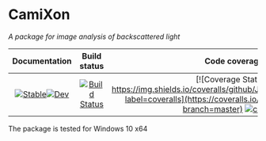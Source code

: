 # CamiXon

*A package for image analysis of backscattered light*

| **Documentation**                                                               | **Build status**                                                                                 | **Code coverage**                                                                                                                                                           
|:-------------------------------------------------------------------------------:|:-----------------------------------------------------------------------------------------------:|:-----------------------------------------------------------------------------------------------:|
| [![Stable](https://img.shields.io/badge/docs-v1-blue.svg)](https://walra356.github.io/CamiXon.jl/stable)[![Dev](https://img.shields.io/badge/docs-dev-blue.svg)](https://walra356.github.io/CamiXon.jl/dev) | [![Build Status](https://github.com/walra356/CamiXon.jl/workflows/CI/badge.svg)](https://github.com/walra356/CamiXon.jl/actions) | [![Coverage Status]( https://img.shields.io/coveralls/github/JuliaLang/julia/master.svg?label=coveralls](https://coveralls.io/github/JuliaLang/julia?branch=master) [![codecov](https://img.shields.io/codecov/c/github/JuliaLang/julia/master.svg?label=codecov)](https://codecov.io/github/JuliaLang/julia?branch=master)


The package is tested for Windows 10 x64
